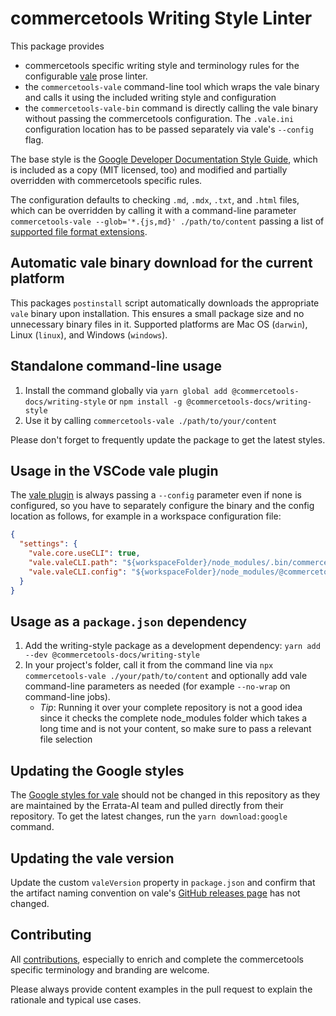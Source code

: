 # commercetools Writing Style Linter

This package provides

- commercetools specific writing style and terminology rules for the configurable [vale](https://errata-ai.github.io/vale/) prose linter.
- the `commercetools-vale` command-line tool which wraps the vale binary and calls it using the included writing style and configuration
- the `commercetools-vale-bin` command is directly calling the vale binary without passing the commercetools configuration. The `.vale.ini` configuration location has to be passed separately via vale's `--config` flag.

The base style is the [Google Developer Documentation Style Guide](https://github.com/errata-ai/Google), which is included as a copy (MIT licensed, too) and modified and partially overridden with commercetools specific rules.

The configuration defaults to checking `.md`, `.mdx`, `.txt`, and `.html` files, which can be overridden by calling it with a command-line parameter `commercetools-vale --glob='*.{js,md}' ./path/to/content` passing a list of [supported file format extensions](https://errata-ai.github.io/vale/formats/#formats).

## Automatic vale binary download for the current platform

This packages `postinstall` script automatically downloads the appropriate `vale` binary upon installation. This ensures a small package size and no unnecessary binary files in it. Supported platforms are Mac OS (`darwin`), Linux (`linux`), and Windows (`windows`).

## Standalone command-line usage

1.  Install the command globally via `yarn global add @commercetools-docs/writing-style` or `npm install -g @commercetools-docs/writing-style`
1.  Use it by calling `commercetools-vale ./path/to/your/content`

Please don't forget to frequently update the package to get the latest styles.

## Usage in the VSCode vale plugin

The [vale plugin](https://marketplace.visualstudio.com/items?itemName=errata-ai.vale-server) is always passing a `--config` parameter even if none is configured, so you have to separately configure the binary and the config location as follows, for example in a workspace configuration file:

```json
{
  "settings": {
    "vale.core.useCLI": true,
    "vale.valeCLI.path": "${workspaceFolder}/node_modules/.bin/commercetools-vale-bin",
    "vale.valeCLI.config": "${workspaceFolder}/node_modules/@commercetools-docs/writing-style/.vale.ini"
  }
}
```

## Usage as a `package.json` dependency

1. Add the writing-style package as a development dependency: `yarn add --dev @commercetools-docs/writing-style`
1. In your project's folder, call it from the command
   line via `npx commercetools-vale ./your/path/to/content` and optionally add vale command-line parameters as needed (for example `--no-wrap` on command-line jobs).
   - _Tip_: Running it over your complete repository is not a good idea since it checks the complete node_modules folder which takes a long time and is not your content, so make sure to pass a relevant file selection

## Updating the Google styles

The [Google styles for vale](https://github.com/errata-ai/Google) should not be changed in this repository as they are maintained by the Errata-AI team and pulled directly from their repository. To get the latest changes, run the `yarn download:google` command.

## Updating the vale version

Update the custom `valeVersion` property in `package.json` and confirm that the artifact naming convention on vale's [GitHub releases page](https://github.com/errata-ai/vale/releases) has not changed.

## Contributing

All [contributions](../../CONTRIBUTING.md), especially to enrich and complete the commercetools specific terminology and branding are welcome.

Please always provide content examples in the pull request to explain the rationale and typical use cases.
